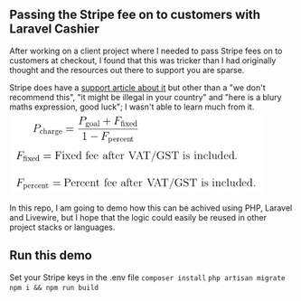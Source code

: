 ## Passing the Stripe fee on to customers with Laravel Cashier

After working on a client project where I needed to pass Stripe fees on to customers at checkout, I found that this was tricker than I had originally thought and the resources out there to support you are sparse.

Stripe does have a [support article about it](https://support.stripe.com/questions/passing-the-stripe-fee-on-to-customers) but other than a "we don't recommend this", "it might be illegal in your country" and "here is a blury maths expression, good luck"; I wasn't able to learn much from it.
![Expression from Stripe](public/images/stripe-added-fees-expression.png)

In this repo, I am going to demo how this can be achived using PHP, Laravel and Livewire, but I hope that the logic could easily be reused in other project stacks or languages.

## Run this demo
Set your Stripe keys in the .env file
`composer install`
`php artisan migrate`
`npm i && npm run build`
